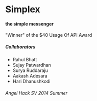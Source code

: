 # Simplex
#### the simple messenger
"Winner" of the $40 Usage Of API Award

##### Collaborators
* Rahul Bhatt
* Sujay Patwardhan
* Surya Ruddaraju
* Aakash Adesara
* Hari Dhanushkodi

###### Angel Hack SV 2014 Summer
